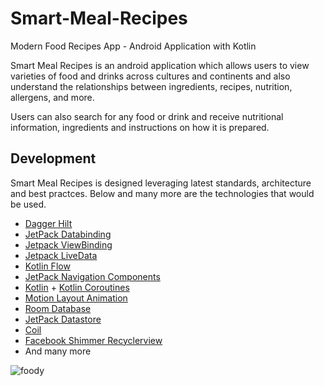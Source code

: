 
# Smart-Meal-Recipes
Modern Food Recipes App - Android Application with Kotlin


Smart Meal Recipes is an android application which allows users to view varieties of food and drinks across cultures and continents and also understand the relationships between ingredients, recipes, nutrition, allergens, and more. 

Users can also search for any food or drink and receive nutritional information, ingredients and instructions on how it is prepared.



## Development

Smart Meal Recipes is designed leveraging latest standards, architecture and best practces. Below and many more are the technologies that would be used. 

- [Dagger Hilt](https://dagger.dev/hilt/)
- [JetPack Databinding](https://developer.android.com/topic/libraries/data-binding)
- [Jetpack ViewBinding](https://developer.android.com/topic/libraries/view-binding)
- [Jetpack LiveData](https://developer.android.com/topic/libraries/architecture/livedata)
- [Kotlin Flow](https://developer.android.com/kotlin/flow)
- [JetPack Navigation Components](https://developer.android.com/guide/navigation/navigation-getting-started)
- [Kotlin](https://kotlinlang.org/) + [Kotlin Coroutines](https://kotlinlang.org/docs/reference/coroutines-overview.html)
- [Motion Layout Animation](https://developer.android.com/training/constraint-layout/motionlayout)
- [Room Database](https://developer.android.com/training/data-storage/room)
- [JetPack Datastore](https://developer.android.com/topic/libraries/architecture/datastore?gclid=CjwKCAjwpMOIBhBAEiwAy5M6YBhoZ_bS91rjavucycp1HYDx6TnPTa-TNW8EJ9YhyCtp8Tr6EACmKBoCft8QAvD_BwE&gclsrc=aw.ds)
- [Coil](https://github.com/coil-kt/coil)
- [Facebook Shimmer Recyclerview](https://velmurugan-murugesan.medium.com/shimmer-effect-for-android-recyclerview-example-a9315b46cdc0)
- And many more

![foody](https://user-images.githubusercontent.com/75781391/128740047-a1a9682e-de73-485d-8270-280e495af769.png)

